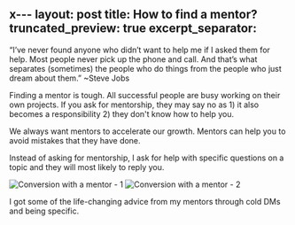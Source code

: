x---
layout: post
title: How to find a mentor?
truncated_preview: true
excerpt_separator: <!--more-->
---

“I’ve never found anyone who didn’t want to help me if I asked them for help. Most people never pick up the phone and call. And that’s what separates (sometimes) the people who do things from the people who just dream about them.” ~Steve Jobs 

Finding a mentor is tough. All successful people are busy working on their own projects. If you ask for mentorship, they may say no as 1) it also becomes a responsibility 2) they don't know how to help you.

We always want mentors to accelerate our growth. Mentors can help you to avoid mistakes that they have done.

Instead of asking for mentorship, I ask for help with specific questions on a topic and they will most likely to reply you.

![Conversion with a mentor - 1](https://i.ibb.co/zb0ng0Z/Screenshot-2021-09-11-at-10-08-14-AM-min.png)
![Conversion with a mentor - 2](https://i.ibb.co/FhRMn77/Screenshot-2021-09-11-at-10-16-30-AM-min.png)

I got some of the life-changing advice from my mentors through cold DMs and being specific.
